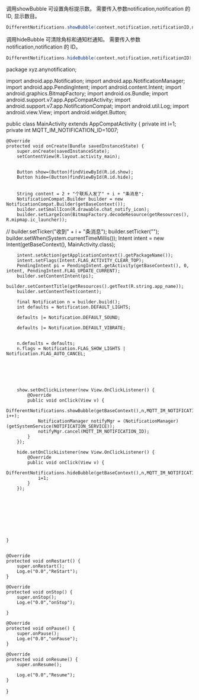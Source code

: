  
  调用showBubble 可设置角标提示数。
  需要传入参数notification,notification 的 ID, 显示数目。
 ```java
 DifferentNotifications.showBubble(context,notification,notificationID,num);
 ```
 
 
  调用hideBubble 可清除角标和通知栏通知。
  需要传入参数notification,notification 的 ID。
 
  ```java
 DifferentNotifications.hideBubble(context,notification,notificationID);
  ```
  
  
  
  
  
  package xyz.anynotification;

import android.app.Notification;
import android.app.NotificationManager;
import android.app.PendingIntent;
import android.content.Intent;
import android.graphics.BitmapFactory;
import android.os.Bundle;
import android.support.v7.app.AppCompatActivity;
import android.support.v7.app.NotificationCompat;
import android.util.Log;
import android.view.View;
import android.widget.Button;

public class MainActivity extends AppCompatActivity {
    private int i=1;
    private int MQTT_IM_NOTIFICATION_ID=1007;

    @Override
    protected void onCreate(Bundle savedInstanceState) {
        super.onCreate(savedInstanceState);
        setContentView(R.layout.activity_main);


        Button show=(Button)findViewById(R.id.show);
        Button hide=(Button)findViewById(R.id.hide);


        String content = 2 + "个联系人发了" + i + "条消息";
        NotificationCompat.Builder builder = new NotificationCompat.Builder(getBaseContext());
        builder.setSmallIcon(R.drawable.chat_notify_icon);
        builder.setLargeIcon(BitmapFactory.decodeResource(getResources(), R.mipmap.ic_launcher));
//        builder.setTicker("收到" + i + "条消息");
        builder.setTicker("");
        builder.setWhen(System.currentTimeMillis());
        Intent intent = new Intent(getBaseContext(), MainActivity.class);

        intent.setAction(getApplicationContext().getPackageName());
        intent.setFlags(Intent.FLAG_ACTIVITY_CLEAR_TOP);
        PendingIntent pi = PendingIntent.getActivity(getBaseContext(), 0, intent, PendingIntent.FLAG_UPDATE_CURRENT);
        builder.setContentIntent(pi);
        builder.setContentTitle(getResources().getText(R.string.app_name));
        builder.setContentText(content);

        final Notification n = builder.build();
        int defaults = Notification.DEFAULT_LIGHTS;

        defaults |= Notification.DEFAULT_SOUND;

        defaults |= Notification.DEFAULT_VIBRATE;


        n.defaults = defaults;
        n.flags = Notification.FLAG_SHOW_LIGHTS | Notification.FLAG_AUTO_CANCEL;






        show.setOnClickListener(new View.OnClickListener() {
            @Override
            public void onClick(View v) {
                DifferentNotifications.showBubble(getBaseContext(),n,MQTT_IM_NOTIFICATION_ID, i++);
                NotificationManager notifyMgr = (NotificationManager)(getSystemService(NOTIFICATION_SERVICE));
                notifyMgr.cancel(MQTT_IM_NOTIFICATION_ID);
            }
        });

        hide.setOnClickListener(new View.OnClickListener() {
            @Override
            public void onClick(View v) {
                DifferentNotifications.hideBubble(getBaseContext(),n,MQTT_IM_NOTIFICATION_ID);
                i=1;
            }
        });









    }


    @Override
    protected void onRestart() {
        super.onRestart();
        Log.e("0.0","ReStart");
    }

    @Override
    protected void onStop() {
        super.onStop();
        Log.e("0.0","onStop");

    }

    @Override
    protected void onPause() {
        super.onPause();
        Log.e("0.0","onPause");
    }

    @Override
    protected void onResume() {
        super.onResume();

        Log.e("0.0","Resume");
    }
}
